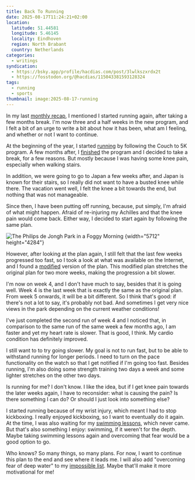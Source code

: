 ```yaml
---
title: Back To Running
date: 2025-08-17T11:24:21+02:00
location:
  latitude: 51.44581
  longitude: 5.46145
  locality: Eindhoven
  region: North Brabant
  country: Netherlands
categories:
  - writings
syndication:
  - https://bsky.app/profile/hacdias.com/post/3lwlkszxrdx2t
  - https://fosstodon.org/@hacdias/115043381593128324
tags:
  - running
  - sports
thumbnail: image:2025-08-17-running
---
```


In my last [monthly recap](/2025/07/31/recently/), I mentioned I started running again, after taking a few months break. I'm now three and a half weeks in the new program, and I felt a bit of an urge to write a bit about how it has been, what am I feeling, and whether or not I want to continue.

<!--more-->

At the beginning of the year, I started [running](/2025/01/23/running/) by following the Couch to 5K program. A few months after, I [finished](/2025/03/30/c25k-completed/) the program and I decided to take a break, for a few reasons. But mostly because I was having some knee pain, especially when walking stairs.

In addition, we were going to go to Japan a few weeks after, and Japan is known for their stairs, so I really did not want to have a busted knee while there. The vacation went well, I felt the knee a bit towards the end, but nothing that was not manageable.

Since then, I have been putting off running, because, put simply, I'm afraid of what might happen. Afraid of re-injuring my Achilles and that the knee pain would come back. Either way, I decided to start again by following the same plan.

![The Philips de Jongh Park in a Foggy Morning](image:2025-08-17-running)
{width="5712" height="4284"}

However, after looking at the plan again, I still felt that the last few weeks progressed too fast, so I took a look at what was available on the Internet, and I found a [modified](https://spaceninja.com/blog/2024/couck-to-5k/) version of the plan. This modified plan stretches the original plan for two more weeks, making the progression a bit slower.

I'm now on week 4, and I don't have much to say, besides that it is going well. Week 4 is the last week that is exactly the same as the original plan. From week 5 onwards, it will be a bit different. So I think that's good: if there's not a lot to say, it's probably not bad. And sometimes I get very nice views in the park depending on the current weather conditions!

I've just completed the second run of week 4 and I noticed that, in comparison to the same run of the same week a few months ago, I am faster and yet my heart rate is slower. That is good, I think. My cardio condition has definitely improved.

I still want to to try going slower. My goal is not to run fast, but to be able to withstand running for longer periods. I need to turn on the pace functionality on the watch so that I get notified if I'm going too fast. Besides running, I'm also doing some strength training two days a week and some lighter stretches on the other two days.

Is running for me? I don't know. I like the idea, but if I get knee pain towards the later weeks again, I have to reconsider: what is causing the pain? Is there something I can do? Or should I just look into something else?

I started running because of my wrist injury, which meant I had to stop kickboxing. I really enjoyed kickboxing, so I want to eventually do it again. At the time, I was also waiting for my [swimming lessons](/2024/09/09/fear-of-deep-water/), which never came. But that's also something I enjoy: swimming, if it weren't for the depth. Maybe taking swimming lessons again and overcoming that fear would be a good option to go.

Who knows? So many things, so many plans. For now, I want to continue this plan to the end and see where it leads me. I will also add "overcoming fear of deep water" to my [impossible list](/impossible-list/). Maybe that'll make it more motivational for me!
